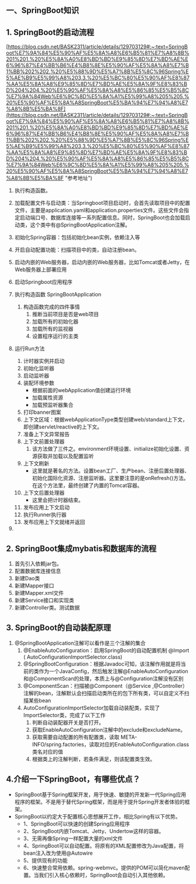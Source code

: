 ## 一、SpringBoot知识 ##
## 1. SpringBoot的启动流程 ## 
[https://blog.csdn.net/BASK2311/article/details/129703129#:~:text=SpringBoot%E7%9A%84%E5%90%AF%E5%8A%A8%E6%B5%81%E7%A8%8B%201%201.%20%E5%8A%A0%E8%BD%BD%E9%85%8D%E7%BD%AE%E6%96%87%E4%BB%B6%E4%B8%8E%E5%90%AF%E5%8A%A8%E7%B1%BB%202%202.%20%E5%88%9D%E5%A7%8B%E5%8C%96Spring%E5%AE%B9%E5%99%A8%203,3.%20%E5%BC%80%E5%90%AF%E8%87%AA%E5%8A%A8%E9%85%8D%E7%BD%AE%E5%8A%9F%E8%83%BD%204%204.%20%E5%90%AF%E5%8A%A8%E5%86%85%E5%B5%8C%E7%9A%84Web%E6%9C%8D%E5%8A%A1%E5%99%A8%205%205.%20%E5%90%AF%E5%8A%A8SpringBoot%E5%BA%94%E7%94%A8%E7%A8%8B%E5%BA%8F](https://blog.csdn.net/BASK2311/article/details/129703129#:~:text=SpringBoot%E7%9A%84%E5%90%AF%E5%8A%A8%E6%B5%81%E7%A8%8B%201%201.%20%E5%8A%A0%E8%BD%BD%E9%85%8D%E7%BD%AE%E6%96%87%E4%BB%B6%E4%B8%8E%E5%90%AF%E5%8A%A8%E7%B1%BB%202%202.%20%E5%88%9D%E5%A7%8B%E5%8C%96Spring%E5%AE%B9%E5%99%A8%203,3.%20%E5%BC%80%E5%90%AF%E8%87%AA%E5%8A%A8%E9%85%8D%E7%BD%AE%E5%8A%9F%E8%83%BD%204%204.%20%E5%90%AF%E5%8A%A8%E5%86%85%E5%B5%8C%E7%9A%84Web%E6%9C%8D%E5%8A%A1%E5%99%A8%205%205.%20%E5%90%AF%E5%8A%A8SpringBoot%E5%BA%94%E7%94%A8%E7%A8%8B%E5%BA%8F "参考地址")
1. 执行构造函数。
2. 加载配置文件与启动类：当Springboot项目启动时，会首先读取项目中的配置文件，主要是application.yaml和application.properties文件。这些文件会指定启动端口号、数据库连接等一系列配置信息。同时，SpringBoot也会加载启动类，这个类中有@SpringBootApplication注解。
2. 初始化Spring容器：包括初始化bean实例，依赖注入等
3. 开启自动配置功能：扫描项目中的类，自动注册bean。
4. 启动内嵌的Web服务器，启动内嵌的Web服务器，比如Tomcat或者Jetty，在Web服务器上部署应用
5. 启动Springboot应用程序

1. 执行构造函数 SpringBootApplication
    1. 构造函数完成的四件事情
        1. 推断当前项目是否是web项目
        2. 加载所有的初始化器
        3. 加载所有的监视器
        4. 设置程序运行的主类
2. 运行Run方法
    1. 计时器实例并启动
    2. 初始化监听器
    3. 启动监听器
    4. 装配环境参数
       - 根据前面的webApplication值创建运行环境
       - 加载属性资源
       - 加载预监听器集合
    5. 打印banner图案
    6. 上下文区域：根据webApplicationType类型创建web/standard上下文，即创建servlet/reactive的上下文。
    7. 准备上下文异常报告
    8. 上下文前置处理器
        1. 该方法做了三件之。environment环境设置、initialize初始化设置、资源获取并加载以及配置监听
    9. 上下文刷新
        - 这里就是著名的方法。设置bean工厂、生产bean、注册后置处理器、初始化国际化资源、注册监听器。这里要注意的是onRefresh()方法。在这个方法里，最终创建了内置的Tomcat容器。
    10. 上下文后置处理器
        - 这里会把计时器结束。
    11. 发布应用上下文启动
    12. 执行Runner执行器
    13. 发布应用上下文就绪并返回
3.

## 2. SpringBoot集成mybatis和数据库的流程 ##
1. 首先引入依赖jar包。
2. 配置数据库连接信息
3. 新建Dao类
4. 新建Mapper接口
5. 新建Mapper.xml文件
6. 新建Service接口和实现类
7. 新建Controller类。测试数据

## 3. SpringBoot的自动装配原理 ##
1. @SpringBootApplication注解可以看作是三个注解的集合
    1. @EnableAutoConfiguration：启用SpringBoot的自动配置机制 @Import ( AutoConfigurationImportSelector.class)
    2. @SpringBootConfiguration：根据Javadoc可知，该注解作用就是将当前的类作为一个JavaConfig，然后触发注解@EnableAutoConfiguration和@ComponentScan的处理，本质上与@Configuration注解没有区别
    3. @ComponentScan：扫描被@Component（@Service ,@Controller）注解的bean，注解默认会扫描启动类所在的包下所有类，可以自定义不扫描某些bean
    4. AutoConfigurationImportSelector加载自动装配类，实现了ImportSelector类，完成了以下工作
        1.  判断自动装配器开关是否打开。
        2.  获取EnableAutoConfiguration注解中的exclude和excludeName。
        3.  获取需要自动配置的所有配置类，读取 META-INFO/spring.factories，读取对应的EnableAutoConfiguration.class类名对应的值
        4.  根据类上的注解判断，若条件满足，则该配置类生效。
## 4.介绍一下SpringBoot，有哪些优点？
 - SpringBoot基于Spring框架开发，用于快速、敏捷的开发新一代Spring应用程序的框架。不是用于替代Spring框架，而是用于提升Spring开发者体验的框架。
 - SpringBoot以约定大于配置核心思想展开工作，相比Spring有以下优势。
   - 1、SpringBoot可以快速的创建Spring应用程序
   - 2、SpringBoot内嵌Tomcat、Jetty、Undertow这样的容器。
   - 3、无需再像Spring一样配置大量的xml文件
   - 4、SpringBoot可以自动配置。将原有的XML配置修改为Java配置，将bean注入改为使用@Autowire
   - 5、提供现有的功能
   - 6、快速整合常用依赖。spring-webmvc。提供的POM可以简化maven配置。当我们引入核心依赖时，SpringBoot会自动引入其他依赖。